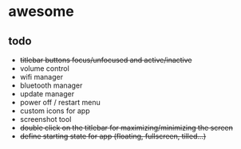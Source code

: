 # awesome

## todo

- ~~titlebar buttons focus/unfocused and active/inactive~~
- volume control
- wifi manager
- bluetooth manager
- update manager
- power off / restart menu
- custom icons for app
- screenshot tool
- ~~double click on the titlebar for maximizing/minimizing the screen~~
- ~~define starting state for app (floating, fullscreen, tilled...)~~
